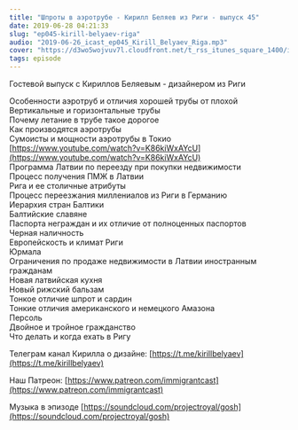 ```yaml
---
title: "Шпроты в аэротрубе - Кирилл Беляев из Риги - выпуск 45"
date: 2019-06-28 04:21:33
slug: "ep045-kirill-belyaev-riga"
audio: "2019-06-26_icast_ep045_Kirill_Belyaev_Riga.mp3"
cover: "https://d3wo5wojvuv7l.cloudfront.net/t_rss_itunes_square_1400/images.spreaker.com/original/d20daaa729fc8cae11f6717f5c961b50.jpg"
tags: episode
---
```

Гостевой выпуск с Кириллов Беляевым - дизайнером из Риги  
  
Особенности аэротруб и отличия хорошей трубы от плохой  
Вертикальные и горизонтальные трубы  
Почему летание в трубе такое дорогое  
Как производятся аэротрубы  
Сумоисты и мощности аэротрубы в Токио [https://www.youtube.com/watch?v=K86kiWxAYcU](https://www.youtube.com/watch?v=K86kiWxAYcU)  
Программа Латвии по переезду при покупки недвижимости  
Процесс получения ПМЖ в Латвии  
Рига и ее столичные атрибуты  
Процесс переезжания миллениалов из Риги в Германию  
Иерархия стран Балтики  
Балтийские славяне  
Паспорта неграждан и их отличие от полноценных паспортов  
Черная наличность  
Европейскость и климат Риги  
Юрмала  
Ограничения по продаже недвижимости в Латвии иностранным гражданам  
Новая латвийская кухня  
Новый рижский бальзам  
Тонкое отличие шпрот и сардин  
Тонкие отличия американского и немецкого Амазона  
Персоль  
Двойное и тройное гражданство  
Что делать и когда ехать в Ригу  
  
Телеграм канал Кирилла о дизайне: [https://t.me/kirillbelyaev](https://t.me/kirillbelyaev)  
  
Наш Патреон: [https://www.patreon.com/immigrantcast](https://www.patreon.com/immigrantcast)  
  
Музыка в эпизоде [https://soundcloud.com/projectroyal/gosh](https://soundcloud.com/projectroyal/gosh)
